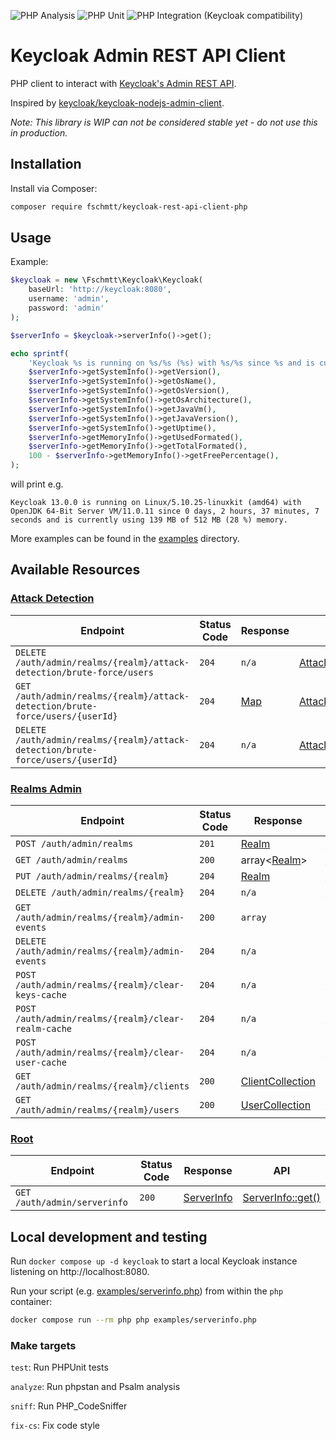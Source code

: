 ![PHP Analysis](https://github.com/fschmtt/keycloak-rest-api-client-php/actions/workflows/php-analysis.yml/badge.svg?branch=main)
![PHP Unit](https://github.com/fschmtt/keycloak-rest-api-client-php/actions/workflows/php-unit.yml/badge.svg?branch=main)
![PHP Integration (Keycloak compatibility)](https://github.com/fschmtt/keycloak-rest-api-client-php/actions/workflows/php-integration.yml/badge.svg?branch=main)

# Keycloak Admin REST API Client
PHP client to interact with [Keycloak's Admin REST API](https://www.keycloak.org/docs-api/13.0/rest-api/index.html).

Inspired by [keycloak/keycloak-nodejs-admin-client](https://github.com/keycloak/keycloak-nodejs-admin-client).

_Note: This library is WIP can not be considered stable yet - do not use this in production._

## Installation
Install via Composer:
```bash
composer require fschmtt/keycloak-rest-api-client-php
```

## Usage
Example:

```php
$keycloak = new \Fschmtt\Keycloak\Keycloak(
    baseUrl: 'http://keycloak:8080',
    username: 'admin',
    password: 'admin'
);

$serverInfo = $keycloak->serverInfo()->get();

echo sprintf(
    'Keycloak %s is running on %s/%s (%s) with %s/%s since %s and is currently using %s of %s (%s %%) memory.',
    $serverInfo->getSystemInfo()->getVersion(),
    $serverInfo->getSystemInfo()->getOsName(),
    $serverInfo->getSystemInfo()->getOsVersion(),
    $serverInfo->getSystemInfo()->getOsArchitecture(),
    $serverInfo->getSystemInfo()->getJavaVm(),
    $serverInfo->getSystemInfo()->getJavaVersion(),
    $serverInfo->getSystemInfo()->getUptime(),
    $serverInfo->getMemoryInfo()->getUsedFormated(),
    $serverInfo->getMemoryInfo()->getTotalFormated(),
    100 - $serverInfo->getMemoryInfo()->getFreePercentage(),
);
```
will print e.g.
```text
Keycloak 13.0.0 is running on Linux/5.10.25-linuxkit (amd64) with OpenJDK 64-Bit Server VM/11.0.11 since 0 days, 2 hours, 37 minutes, 7 seconds and is currently using 139 MB of 512 MB (28 %) memory.
```

More examples can be found in the [examples](examples) directory.

## Available Resources
### [Attack Detection](https://www.keycloak.org/docs-api/13.0/rest-api/index.html#_attack_detection_resource)
| Endpoint | Status Code | Response | API |
|----------|-------------|----------|-----|
| `DELETE /auth/admin/realms/{realm}/attack-detection/brute-force/users` | `204` | `n/a` | [AttackDetection::clear()](src/Resource/AttackDetection.php) |
| `GET /auth/admin/realms/{realm}/attack-detection/brute-force/users/{userId}` | `204` | [Map](src/Type/Map.php) | [AttackDetection::user()](src/Resource/AttackDetection.php) |
| `DELETE /auth/admin/realms/{realm}/attack-detection/brute-force/users/{userId}` | `204` | `n/a` | [AttackDetection::clearUser()](src/Resource/AttackDetection.php) |

### [Realms Admin](https://www.keycloak.org/docs-api/13.0/rest-api/index.html#_realms_admin_resource)
| Endpoint | Status Code | Response | API |
|----------|-------------|----------|-----|
| `POST /auth/admin/realms` | `201` | [Realm](src/Representation/Realm.php) | [Realms::import()](src/Resource/Realms.php) |
| `GET /auth/admin/realms` | `200` | array<[Realm](src/Representation/Realm.php)> | [Realms::all()](src/Resource/Realms.php) |
| `PUT /auth/admin/realms/{realm}` | `204` | [Realm](src/Representation/Realm.php) | [Realms::update()](src/Resource/Realms.php) |
| `DELETE /auth/admin/realms/{realm}` | `204` | `n/a` | [Realms::delete()](src/Resource/Realms.php) |
| `GET /auth/admin/realms/{realm}/admin-events` | `200` | `array` | [Realms::adminEvents()](src/Resource/Realms.php) |
| `DELETE /auth/admin/realms/{realm}/admin-events` | `204` | `n/a` | [Realms::deleteAdminEvents()](src/Resource/Realms.php) |
| `POST /auth/admin/realms/{realm}/clear-keys-cache` | `204` | `n/a` | [Realms::clearKeysCache()](src/Resource/Realms.php) |
| `POST /auth/admin/realms/{realm}/clear-realm-cache` | `204` | `n/a` | [Realms::clearRealmCache()](src/Resource/Realms.php) |
| `POST /auth/admin/realms/{realm}/clear-user-cache` | `204` | `n/a` | [Realms::clearUserCache()](src/Resource/Realms.php) |
| `GET /auth/admin/realms/{realm}/clients` | `200` | [ClientCollection](src/Collection/ClientCollection.php) | [Realms::clients()](src/Resource/Realms.php) |
| `GET /auth/admin/realms/{realm}/users` | `200` | [UserCollection](src/Collection/UserCollection.php) | [Realms::users()](src/Resource/Realms.php) |

### [Root](https://www.keycloak.org/docs-api/13.0/rest-api/index.html#_root_resource)
| Endpoint | Status Code | Response | API |
|----------|-------------|----------|-----|
| `GET /auth/admin/serverinfo` | `200` | [ServerInfo](src/Representation/ServerInfo.php) | [ServerInfo::get()](src/Resource/ServerInfo.php) |

## Local development and testing
Run `docker compose up -d keycloak` to start a local Keycloak instance listening on http://localhost:8080.

Run your script (e.g. [examples/serverinfo.php](examples/serverinfo.php)) from within the `php` container:
```bash
docker compose run --rm php php examples/serverinfo.php
```

### Make targets
`test`: Run PHPUnit tests

`analyze`: Run phpstan and Psalm analysis

`sniff`: Run PHP_CodeSniffer

`fix-cs`: Fix code style
